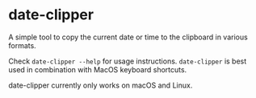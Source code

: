 # date-clipper

A simple tool to copy the current date or time to the clipboard in various formats.

Check `date-clipper --help` for usage instructions. `date-clipper` is best used in combination with MacOS keyboard shortcuts.

date-clipper currently only works on macOS and Linux.
